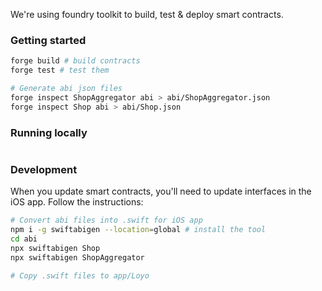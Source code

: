 We're using foundry toolkit to build, test & deploy smart contracts. 

### Getting started
```sh
forge build # build contracts
forge test # test them

# Generate abi json files
forge inspect ShopAggregator abi > abi/ShopAggregator.json
forge inspect Shop abi > abi/Shop.json
```

### Running locally
```sh

```

### Development

When you update smart contracts, you'll need to update interfaces in the iOS app. Follow the instructions:
```sh
# Convert abi files into .swift for iOS app
npm i -g swiftabigen --location=global # install the tool
cd abi
npx swiftabigen Shop 
npx swiftabigen ShopAggregator

# Copy .swift files to app/Loyo
```
